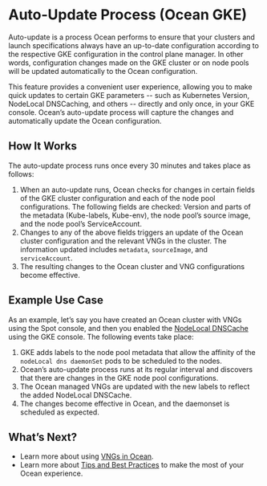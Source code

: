 # Auto-Update Process (Ocean GKE)

Auto-update is a process Ocean performs to ensure that your clusters and launch specifications always have an up-to-date configuration according to the respective GKE configuration in the control plane manager. In other words, configuration changes made on the GKE cluster or on node pools will be updated automatically to the Ocean configuration.

This feature provides a convenient user experience, allowing you to make quick updates to certain GKE parameters -- such as Kubernetes Version, NodeLocal DNSCaching, and others -- directly and only once, in your GKE console. Ocean’s auto-update process will capture the changes and automatically update the Ocean configuration.

## How It Works

The auto-update process runs once every 30 minutes and takes place as follows:

1. When an auto-update runs, Ocean checks for changes in certain fields of the GKE cluster configuration and each of the node pool configurations. The following fields are checked: Version and parts of the metadata (Kube-labels, Kube-env), the node pool’s source image, and the node pool’s ServiceAccount.
2. Changes to any of the above fields triggers an update of the Ocean cluster configuration and the relevant VNGs in the cluster. The information updated includes `metadata`, `sourceImage`, and `serviceAccount`.
3. The resulting changes to the Ocean cluster and VNG configurations become effective.

## Example Use Case

As an example, let’s say you have created an Ocean cluster with VNGs using the Spot console, and then you enabled the [NodeLocal DNSCache](https://cloud.google.com/kubernetes-engine/docs/how-to/nodelocal-dns-cache) using the GKE console. The following events take place:

1. GKE adds labels to the node pool metadata that allow the affinity of the `nodeLocal dns daemonSet` pods to be scheduled to the nodes.
2. Ocean’s auto-update process runs at its regular interval and discovers that there are changes in the GKE node pool configurations.
3. The Ocean managed VNGs are updated with the new labels to reflect the added NodeLocal DNSCache.
4. The changes become effective in Ocean, and the daemonset is scheduled as expected.

## What’s Next?

- Learn more about using [VNGs in Ocean](ocean/features/launch-specifications).
- Learn more about [Tips and Best Practices](ocean/tips-and-best-practices/) to make the most of your Ocean experience.
